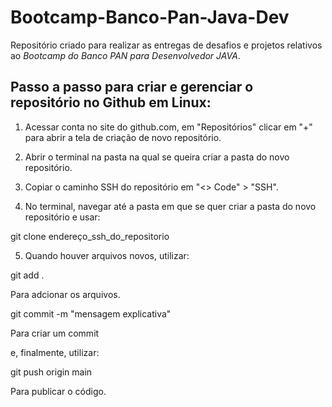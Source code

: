 # Bootcamp-Banco-Pan-Java-Dev

Repositório criado para realizar as entregas de desafios e projetos relativos ao *Bootcamp do Banco PAN para Desenvolvedor JAVA*.

## Passo a passo para criar e gerenciar o repositório no Github em Linux:

1. Acessar conta no site do github.com, em "Repositórios" clicar em "+" para abrir a tela de criação de novo repositório.

2. Abrir o terminal na pasta na qual se queira criar a pasta do novo repositório.

3. Copiar o caminho SSH do repositório em "<> Code" > "SSH".

4. No terminal, navegar até a pasta em que se quer criar a pasta do novo repositório e usar:

git clone endereço_ssh_do_repositorio

5. Quando houver arquivos novos, utilizar:

git add .

Para adcionar os arquivos.

git commit -m "mensagem explicativa"

Para criar um commit

e, finalmente, utilizar:

git push origin main

Para publicar o código.
